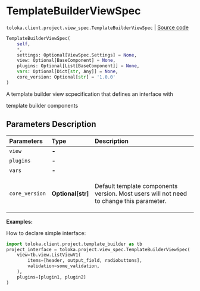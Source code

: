 # TemplateBuilderViewSpec
`toloka.client.project.view_spec.TemplateBuilderViewSpec` | [Source code](https://github.com/Toloka/toloka-kit/blob/v0.1.26/src/client/project/view_spec.py#L115)

```python
TemplateBuilderViewSpec(
    self,
    *,
    settings: Optional[ViewSpec.Settings] = None,
    view: Optional[BaseComponent] = None,
    plugins: Optional[List[BaseComponent]] = None,
    vars: Optional[Dict[str, Any]] = None,
    core_version: Optional[str] = '1.0.0'
)
```

A template builder view scpecification that defines an interface with


template builder components

## Parameters Description

| Parameters | Type | Description |
| :----------| :----| :-----------|
`view`|**-**|<p></p>
`plugins`|**-**|<p></p>
`vars`|**-**|<p></p>
`core_version`|**Optional\[str\]**|<p>Default template components version. Most users will not need to change this parameter.</p>

**Examples:**

How to declare simple interface:

```python
import toloka.client.project.template_builder as tb
project_interface = toloka.project.view_spec.TemplateBuilderViewSpec(
    view=tb.view.ListViewV1(
        items=[header, output_field, radiobuttons],
        validation=some_validation,
    ),
    plugins=[plugin1, plugin2]
)
```
